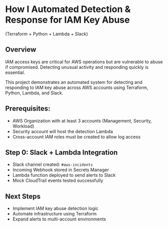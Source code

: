 # How I Automated Detection & Response for IAM Key Abuse
(Terraform + Python + Lambda + Slack)

## Overview
IAM access keys are critical for AWS operations but are vulnerable to abuse if compromised. Detecting unusual activity and responding quickly is essential.

This project demonstrates an automated system for detecting and responding to IAM key abuse across AWS accounts using Terraform, Python, Lambda, and Slack.

## Prerequisites: 
- AWS Organization with at least 3 accounts (Management, Security, Workload)
- Security account will host the detection Lambda
- Cross-account IAM roles must be created to allow log access

## Step 0: Slack + Lambda Integration
- Slack channel created: `#aws-incidents`
- Incoming Webhook stored in Secrets Manager
- Lambda function deployed to send alerts to Slack
- Mock CloudTrail events tested successfully

## Next Steps
- Implement IAM key abuse detection logic
- Automate infrastructure using Terraform
- Expand alerts to multi-account environments
